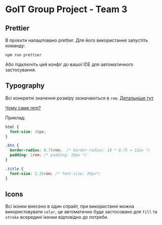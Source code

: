 # GoIT Group Project - Team 3

## Prettier
В проєкти налаштовано prettier.
Для його використання запустіть команду:

```npm run prettier```

Або підключіть цей конфіг до вашої IDE для автоматичного застосування.

## Typography
Всі конкретні значення розміру зазначаються в `rem`. [Детальніше тут](https://developer.mozilla.org/en-US/docs/Web/CSS/length)

[Чому саме rem?](https://austingil.com/px-or-rem-in-css/)

Приклад:
```css
html {
  font-size: 16px;
}

.btn {
  border-radius: 0.75rem;  /* border-radius: 16 * 0.75 = 12px */
  padding: 1rem; /* padding: 16px */
}

.title {
  font-size: 2.25rem; /* font-size: 36px*/
}
```

## Icons
Всі іконки внесено в один спрайт, при використанні можна використовувати `color`, це автоматично буде застосовано для `fill` та `stroke` всередині іконки відповідно до потреби.
